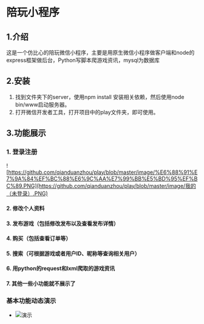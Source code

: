 # 陪玩小程序

## 1.介绍

这是一个仿比心的陪玩微信小程序，主要是用原生微信小程序做客户端和node的express框架做后台，Python写脚本爬游戏资讯，mysql为数据库

## 2.安装

1. 找到文件夹下的server，使用npm install 安装相关依赖，然后使用node bin/www启动服务器。
2. 打开微信开发者工具，打开项目中的play文件夹，即可使用。

## 3.功能展示

### 1. 登录注册

![https://github.com/qianduanzhou/play/blob/master/image/%E6%88%91%E7%9A%84%EF%BC%88%E6%9C%AA%E7%99%BB%E5%BD%95%EF%BC%89.PNG](https://github.com/qianduanzhou/play/blob/master/image/我的（未登录）.PNG)



#### 2. 修改个人资料

#### 3. 发布游戏（包括修改发布以及查看发布详情）
#### 4. 购买（包括查看订单等）
#### 5. 搜索（可根据游戏或者用户ID、昵称等查询相关用户）
#### 6. 用python的request和lxml爬取的游戏资讯
#### 7. 其他一些小功能就不展示了

### 基本功能动态演示

- ![演示](https://github.com/qianduanzhou/play/blob/master/image/excel%E8%A1%A8.PNG)
